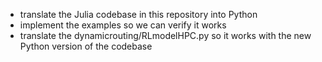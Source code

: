 - translate the Julia codebase in this repository into Python
- implement the examples so we can verify it works
- translate the dynamicrouting/RLmodelHPC.py so it works with the new Python version of the codebase